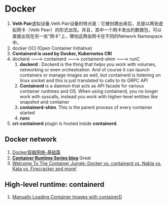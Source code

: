 # Docker
1. **Veth Pair**虚拟设备.Veth Pair设备的特点是：它被创建出来后，总是以两张虚拟网卡（Veth Peer）的形式出现。并且，其中一个网卡发出的数据包，可以直接出现在另一张“网卡”上，哪怕这两张网卡在不同的Network Namespace中。
2. docker OCI (Open Container Initiative)
3. **Containerd is used by Docker, Kubernetes CRI**
4. dockerd ---> containerd ---> containerd-shim ---> runC
   1.  **dockerd** : Dockerd is the thing that helps you work with volumes, networking or even orchestration. And of course it can launch containers or manage images as well, but containerd is listening on linux socket and this is just translated to calls to its GRPC API
   2.  **Containerd** is a daemon that acts as API facade for various container runtimes and OS. When using containerd, you no longer work with syscalls, instead you work with higher-level entities like snapshot and container
   3.   **containerd-shim**. This is the parent process of every container started
   4.   **runc**
5. **cri-containerd** plugin is hosted inside **containerd**.


## Docker network
1. [Docker容器网络-基础篇](https://mp.weixin.qq.com/s?__biz=MzAxNTcyNzAyOQ==&mid=2650963085&idx=1&sn=d40fc75d67b5888b14d280c167cd2d6b&chksm=80097c57b77ef54137b62e90f4a997d44eca106098cebd2f16f91397eb3a5d9f98cc89daa7be&scene=126&sessionid=1600748965&key=929ff6ea9407a2ec52fb3128fd530550f1b9c476e92bd5f076fcb285cd6e44374029e90ba638ede879c97813908f3091ca21f18822739b3444cfc6a0099a6d6709f3d1f0a94cb6ba149feaadfca87d1a4aa99369df2a03ea20ee8e3eb7976f54ead4e58d0d5b53b06ea8668ecb81ce848ba6f294156cd78d396f0ef2c8565cfd&ascene=1&uin=MTgyNzM2NTQxOA%3D%3D&devicetype=Windows+10+x64&version=62090529&lang=zh_CN&exportkey=AwQkavelYXrwgE682PtapB8%3D&pass_ticket=zuxHvj1QZ%2BRGyVUqXGw1ejsCiLpZxieQVu6URszm8AEqorEKZUpgQQ6uo%2FaBj7PI&wx_header=0)
2. [**Container Runtime Series blog**](https://www.ianlewis.org/en/container-runtimes-part-1-introduction-container-r)  Great
3. [Welcome To The Container Jungle: Docker vs. containerd vs. Nabla vs. Kata vs. Firecracker and more!](https://www.inovex.de/blog/containers-docker-containerd-nabla-kata-firecracker/)


## High-level runtime: containerd
1. [Manually Loading Container Images with containerD](https://blog.scottlowe.org/2020/01/25/manually-loading-container-images-with-containerd/)